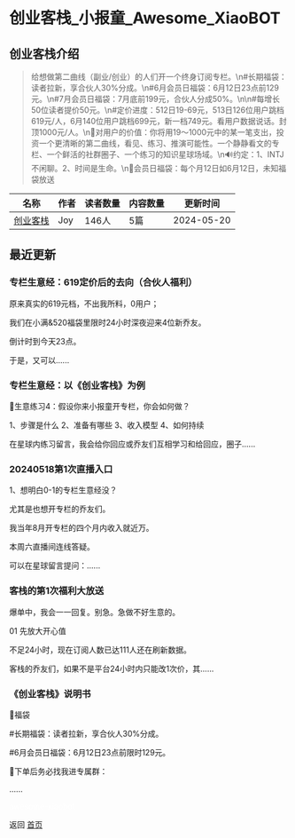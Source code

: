 # 创业客栈_小报童_Awesome_XiaoBOT

## 创业客栈介绍
> 给想做第二曲线（副业/创业）的人们开一个终身订阅专栏。\n#长期福袋：读者拉新，享合伙人30%分成。\n#6月会员日福袋：6月12日23点前129元。\n#7月会员日福袋：7月底前199元，合伙人分成50%。\n\n#每增长50位读者提价50元。\n#定价进度：512日19-69元，513日126位用户跳档619元/人，6月140位用户跳档699元，新一档749元。看用户数据说话。封顶1000元/人。\n💎对用户的价值：你将用19～1000元中的某一笔支出，投资一个更清晰的第二曲线，看见、练习、推演可能性。一个静静看文的专栏、一个鲜活的社群圈子、一个练习的知识星球场域。\n🔊约定：1、INTJ不闲聊。2、时间是生命。\n👛会员日福袋：每个月12日如6月12日，未知福袋放送  
  


|名称|作者|读者数量|内容数量|更新时间|
|---|---|---|---|---|
|[创业客栈](https://xiaobot.net/p/Strategystation?refer=0b133df9-27dc-423b-8101-639049001c13)|Joy|146人|5篇|2024-05-20|

## 最近更新
### 专栏生意经：619定价后的去向（合伙人福利）

原来真实的619元档，不出我所料，0用户；

我们在小满&520福袋里限时24小时深夜迎来4位新乔友。

倒计时到今天23点。

于是，又可以......

### 专栏生意经：以《创业客栈》为例

🥇生意练习4：假设你来小报童开专栏，你会如何做？

1、步骤是什么 2、准备有哪些 3、收入模型 4、如何持续

在星球内练习留言，我会给你回应或乔友们互相学习和给回应，圈子......

### 20240518第1次直播入口

1、想明白0-1的专栏生意经没？

尤其是也想开专栏的乔友们。

我当年8月开专栏的四个月内收入就近万。

本周六直播间连线答疑。

可以在星球留言提问：......

### 客栈的第1次福利大放送

爆单中，我会一一回复。别急。急做不好生意的。

01 先放大开心值

不足24小时，现在订阅人数已达111人还在刷新数据。

客栈的乔友们，如果不是平台24小时内只能改1次价，其......

### 《创业客栈》说明书

👛福袋

#长期福袋：读者拉新，享合伙人30%分成。

#6月会员日福袋：6月12日23点前限时129元。

🥇下单后务必找我进专属群：

......


<a href="https://github.com/Reno9527/awesome-xiaobot" style="color: white; text-decoration: none;">awesome-xiaobot</a>

返回 [首页](../README.md)
